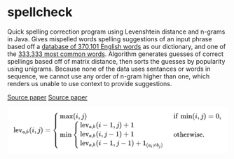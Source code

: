 # spellcheck

Quick spelling correction program using Levenshtein distance and n-grams in Java. Gives mispelled words spelling suggestions of an input phrase based off a [database of 370,101 English words](https://www.kaggle.com/datasets/ruchi798/part-of-speech-tagging/data) as our dictionary, and one of the [333,333 most common words](https://www.kaggle.com/datasets/rtatman/english-word-frequency?resource=download). Algorithm generates guesses of correct spellings based off of matrix distance, then sorts the guesses by popularity using unigrams. Because none of the data uses sentances or words in sequence, we cannot use any order of n-gram higher than one, which renders us unable to use context to provide suggestions.

[Source paper](https://www.irjet.net/archives/V8/i9/IRJET-V8I9316.pdf)
[Source paper](https://fileadmin.cs.lth.se/cs/education/EDA171/Reports/2009/david.pdf)

![Levenshtein Formula](github-resources/levenshtein-formula.png "Levenshtein Formula")
